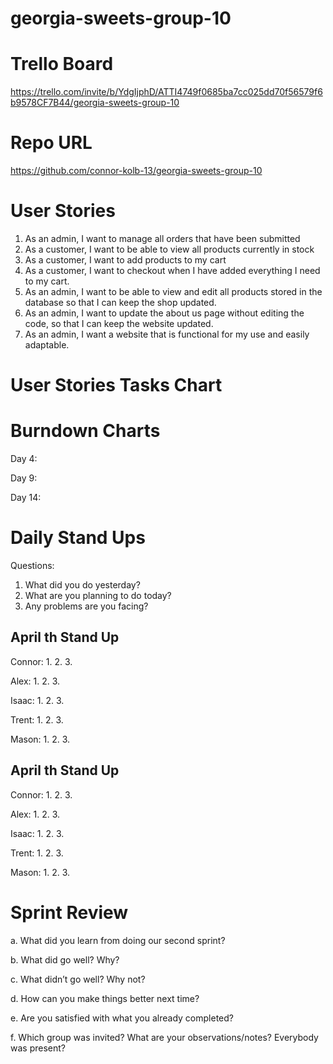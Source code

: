 # georgia-sweets-group-10

# Trello Board

https://trello.com/invite/b/YdgIjphD/ATTI4749f0685ba7cc025dd70f56579f6b9578CF7B44/georgia-sweets-group-10

# Repo URL

https://github.com/connor-kolb-13/georgia-sweets-group-10

# User Stories

1. As an admin, I want to manage all orders that have been submitted
2. As a customer, I want to be able to view all products currently in stock
3. As a customer, I want to add products to my cart
4. As a customer, I want to checkout when I have added everything I need to my cart.
5. As an admin, I want to be able to view and edit all products stored in the database so that I can keep the shop updated.
6. As an admin, I want to update the about us page without editing the code, so that I can keep the website updated.
7. As an admin, I want a website that is functional for my use and easily adaptable.

# User Stories Tasks Chart



# Burndown Charts
Day 4:


Day 9:

Day 14:


# Daily Stand Ups

Questions:

1. What did you do yesterday?
2. What are you planning to do today?
3. Any problems are you facing?

## April th Stand Up

Connor:
1. 
2. 
3. 

Alex:
1. 
2. 
3. 

Isaac:
1. 
2. 
3. 

Trent:
1. 
2. 
3. 

Mason:
1. 
2. 
3. 

## April th Stand Up

Connor:
1. 
2. 
3. 

Alex:
1. 
2. 
3. 

Isaac:
1. 
2. 
3. 

Trent:
1. 
2. 
3. 

Mason:
1. 
2. 
3. 

# Sprint Review

a. What did you learn from doing our second sprint?
<p> </p>

b. What did go well? Why?
<p></p>


c. What didn’t go well? Why not?
<p></p>


d. How can you make things better next time?
<p></p>


e. Are you satisfied with what you already completed?
<p></p>

f. Which group was invited? What are your observations/notes? Everybody was present?
<p></p>
